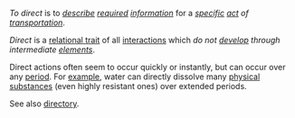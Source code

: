 *To direct* is to *[describe](https://github.com/gcassel/Modular-Organization-Terminology/blob/master/terms/description.md) [required](https://github.com/gcassel/Modular-Organization-Terminology/blob/master/terms/requirement.md) [information](https://github.com/gcassel/Modular-Organization-Terminology/blob/master/terms/information.md)* for a *[specific](https://github.com/gcassel/Modular-Organization-Terminology/blob/master/terms/specific.md) [act](https://github.com/gcassel/Modular-Organization-Terminology/blob/master/terms/action.md) of [transportation](https://github.com/gcassel/Modular-Organization-Terminology/blob/master/terms/transport.md)*.  

*Direct* is a [relational trait](https://github.com/gcassel/Modular-Organization-Terminology/blob/master/compound-terms/relational-trait.md) of all [interactions](https://github.com/gcassel/Modular-Organization-Terminology/blob/master/terms/interaction.md) which *do not [develop](https://github.com/gcassel/Modular-Organization-Terminology/blob/master/terms/develop.md) through intermediate [elements](https://github.com/gcassel/Modular-Organization-Terminology/blob/master/terms/element.md)*.
		
Direct actions often seem to occur quickly or instantly, but can occur over any [period](https://github.com/gcassel/Modular-Organization-Terminology/blob/master/terms/period.md).  For [example](https://github.com/gcassel/Modular-Organization-Terminology/blob/master/terms/example.md), water can directly dissolve many [physical](https://github.com/gcassel/Modular-Organization-Terminology/blob/master/terms/physical.md) [substances](https://github.com/gcassel/Modular-Organization-Terminology/blob/master/terms/substance.md) (even highly resistant ones) over extended periods.
		
See also [directory](https://github.com/gcassel/Modular-Organization-Terminology/blob/master/terms/directory.md).
